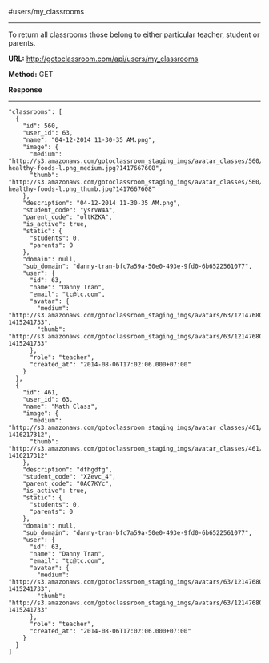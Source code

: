#users/my_classrooms

----------
To return all classrooms those belong to either particular teacher, student or parents.

**URL:** http://gotoclassroom.com/api/users/my_classrooms

**Method:**  GET


**Response**

---------

    "classrooms": [
      {
        "id": 560,
        "user_id": 63,
        "name": "04-12-2014 11-30-35 AM.png",
        "image": {
          "medium": "http://s3.amazonaws.com/gotoclassroom_staging_imgs/avatar_classes/560/0911w-healthy-foods-l.png_medium.jpg?1417667608",
          "thumb": "http://s3.amazonaws.com/gotoclassroom_staging_imgs/avatar_classes/560/0911w-healthy-foods-l.png_thumb.jpg?1417667608"
        },
        "description": "04-12-2014 11-30-35 AM.png",
        "student_code": "ysrVW4A",
        "parent_code": "oltKZKA",
        "is_active": true,
        "static": {
          "students": 0,
          "parents": 0
        },
        "domain": null,
        "sub_domain": "danny-tran-bfc7a59a-50e0-493e-9fd0-6b6522561077",
        "user": {
          "id": 63,
          "name": "Danny Tran",
          "email": "tc@tc.com",
          "avatar": {
            "medium": "http://s3.amazonaws.com/gotoclassroom_staging_imgs/avatars/63/1214768089222_medium.jpg?1415241733",
            "thumb": "http://s3.amazonaws.com/gotoclassroom_staging_imgs/avatars/63/1214768089222_thumb.jpg?1415241733"
          },
          "role": "teacher",
          "created_at": "2014-08-06T17:02:06.000+07:00"
        }
      },
      {
        "id": 461,
        "user_id": 63,
        "name": "Math Class",
        "image": {
          "medium": "http://s3.amazonaws.com/gotoclassroom_staging_imgs/avatar_classes/461/1_200906270537473ilO8_medium.jpg?1416217312",
          "thumb": "http://s3.amazonaws.com/gotoclassroom_staging_imgs/avatar_classes/461/1_200906270537473ilO8_thumb.jpg?1416217312"
        },
        "description": "dfhgdfg",
        "student_code": "XZevc_4",
        "parent_code": "0AC7KYc",
        "is_active": true,
        "static": {
          "students": 0,
          "parents": 0
        },
        "domain": null,
        "sub_domain": "danny-tran-bfc7a59a-50e0-493e-9fd0-6b6522561077",
        "user": {
          "id": 63,
          "name": "Danny Tran",
          "email": "tc@tc.com",
          "avatar": {
            "medium": "http://s3.amazonaws.com/gotoclassroom_staging_imgs/avatars/63/1214768089222_medium.jpg?1415241733",
            "thumb": "http://s3.amazonaws.com/gotoclassroom_staging_imgs/avatars/63/1214768089222_thumb.jpg?1415241733"
          },
          "role": "teacher",
          "created_at": "2014-08-06T17:02:06.000+07:00"
        }
      }
    ]